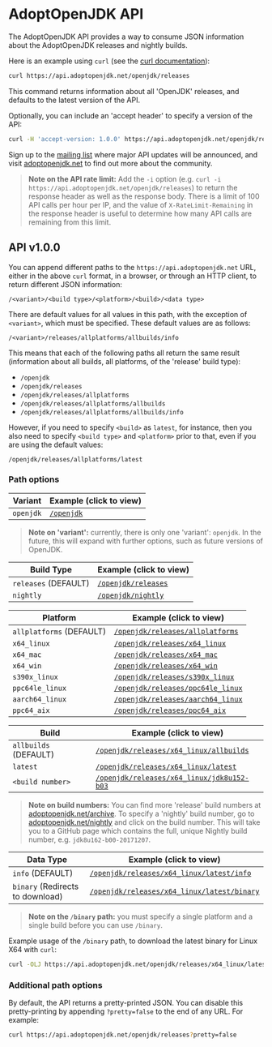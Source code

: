 # AdoptOpenJDK API

The AdoptOpenJDK API provides a way to consume JSON information about the AdoptOpenJDK releases and nightly builds.

Here is an example using `curl` (see the [curl documentation](https://curl.haxx.se/docs/tooldocs.html)):

```bash
curl https://api.adoptopenjdk.net/openjdk/releases
```

This command returns information about all 'OpenJDK' releases, and defaults to the latest version of the API.

Optionally, you can include an 'accept header' to specify a version of the API:
```bash
curl -H 'accept-version: 1.0.0' https://api.adoptopenjdk.net/openjdk/releases
```

Sign up to the [mailing list](http://mail.openjdk.java.net/mailman/listinfo/adoption-discuss) where major API updates will be announced, and visit [adoptopenjdk.net](https://adoptopenjdk.net) to find out more about the community.

> **Note on the API rate limit:** Add the `-i` option (e.g. `curl -i https://api.adoptopenjdk.net/openjdk/releases`) to return the response header as well as the response body. There is a limit of 100 API calls per hour per IP, and the value of `X-RateLimit-Remaining` in the response header is useful to determine how many API calls are remaining from this limit.

## API v1.0.0

You can append different paths to the `https://api.adoptopenjdk.net` URL, either in the above `curl` format, in a browser, or through an HTTP client, to return different JSON information:

```
/<variant>/<build type>/<platform>/<build>/<data type>
```

There are default values for all values in this path, with the exception of `<variant>`, which must be specified. These default values are as follows:

```
/<variant>/releases/allplatforms/allbuilds/info
```

This means that each of the following paths all return the same result (information about all builds, all platforms, of the 'release' build type):

- `/openjdk`
- `/openjdk/releases`
- `/openjdk/releases/allplatforms`
- `/openjdk/releases/allplatforms/allbuilds`
- `/openjdk/releases/allplatforms/allbuilds/info`

However, if you need to specify `<build>` as `latest`, for instance, then you also need to specify `<build type>` and `<platform>` prior to that, even if you are using the default values:

```
/openjdk/releases/allplatforms/latest
```

### Path options

|Variant |Example (click to view) |
|--------|--------|
|`openjdk` |[`/openjdk`](https://api.adoptopenjdk.net/openjdk) |

> **Note on 'variant':** currently, there is only one 'variant': `openjdk`. In the future, this will expand with further options, such as future versions of OpenJDK.

|Build Type |Example (click to view) |
|-----------|--------|
|`releases` (DEFAULT) |[`/openjdk/releases`](https://api.adoptopenjdk.net/openjdk/releases) |
|`nightly` |[`/openjdk/nightly`](https://api.adoptopenjdk.net/openjdk/nightly) |

|Platform |Example (click to view) |
|-----------|--------|
|`allplatforms` (DEFAULT) |[`/openjdk/releases/allplatforms`](https://api.adoptopenjdk.net/openjdk/releases/allplatforms) |
|`x64_linux` |[`/openjdk/releases/x64_linux`](https://api.adoptopenjdk.net/openjdk/releases/x64_linux) |
|`x64_mac` |[`/openjdk/releases/x64_mac`](https://api.adoptopenjdk.net/openjdk/releases/x64_mac) |
|`x64_win` |[`/openjdk/releases/x64_win`](https://api.adoptopenjdk.net/openjdk/releases/x64_win) |
|`s390x_linux` |[`/openjdk/releases/s390x_linux`](https://api.adoptopenjdk.net/openjdk/releases/s390x_linux) |
|`ppc64le_linux` |[`/openjdk/releases/ppc64le_linux`](https://api.adoptopenjdk.net/openjdk/releases/ppc64le_linux) |
|`aarch64_linux` |[`/openjdk/releases/aarch64_linux`](https://api.adoptopenjdk.net/openjdk/releases/aarch64_linux) |
|`ppc64_aix` |[`/openjdk/releases/ppc64_aix`](https://api.adoptopenjdk.net/openjdk/releases/ppc64_aix) |

|Build |Example (click to view) |
|-----------|--------|
|`allbuilds` (DEFAULT) |[`/openjdk/releases/x64_linux/allbuilds`](https://api.adoptopenjdk.net/openjdk/releases/x64_linux/allbuilds) |
|`latest` |[`/openjdk/releases/x64_linux/latest`](https://api.adoptopenjdk.net/openjdk/releases/x64_linux/latest) |
|`<build number>` |[`/openjdk/releases/x64_linux/jdk8u152-b03`](https://api.adoptopenjdk.net/openjdk/releases/x64_linux/jdk8u152-b03) |

> **Note on build numbers:** You can find more 'release' build numbers at [adoptopenjdk.net/archive](https://adoptopenjdk.net/archive.html).
To specify a 'nightly' build number, go to [adoptopenjdk.net/nightly](https://adoptopenjdk.net/nightly.html) and click on the build number. This will take you to a GitHub page which contains the full, unique Nightly build number, e.g. `jdk8u162-b00-20171207`.

|Data Type |Example (click to view) |
|-----------|--------|
|`info` (DEFAULT) |[`/openjdk/releases/x64_linux/latest/info`](https://api.adoptopenjdk.net/openjdk/releases/x64_linux/latest/info) |
|`binary` (Redirects to download) |[`/openjdk/releases/x64_linux/latest/binary`](https://api.adoptopenjdk.net/openjdk/releases/x64_linux/latest/binary) |

> **Note on the `/binary` path:** you must specify a single platform and a single build before you can use `/binary`.

Example usage of the `/binary` path, to download the latest binary for Linux X64 with `curl`:

```bash
curl -OLJ https://api.adoptopenjdk.net/openjdk/releases/x64_linux/latest/binary
```

### Additional path options
By default, the API returns a pretty-printed JSON. You can disable this pretty-printing by appending `?pretty=false` to the end of any URL. For example:
```bash
curl https://api.adoptopenjdk.net/openjdk/releases?pretty=false
```
